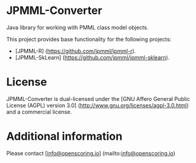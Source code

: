 JPMML-Converter
===============

Java library for working with PMML class model objects.

This project provides base functionality for the following projects:

* [JPMML-R] (https://github.com/jpmml/jpmml-r).
* [JPMML-SkLearn] (https://github.com/jpmml/jpmml-sklearn).

# License #

JPMML-Converter is dual-licensed under the [GNU Affero General Public License (AGPL) version 3.0] (http://www.gnu.org/licenses/agpl-3.0.html) and a commercial license.

# Additional information #

Please contact [info@openscoring.io] (mailto:info@openscoring.io)